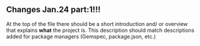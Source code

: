 ## Changes Jan.24 part:1!!!

At the top of the file there should be a short introduction and/ or overview that explains **what** the project is. This description should match descriptions added for package managers (Gemspec, package.json, etc.)
